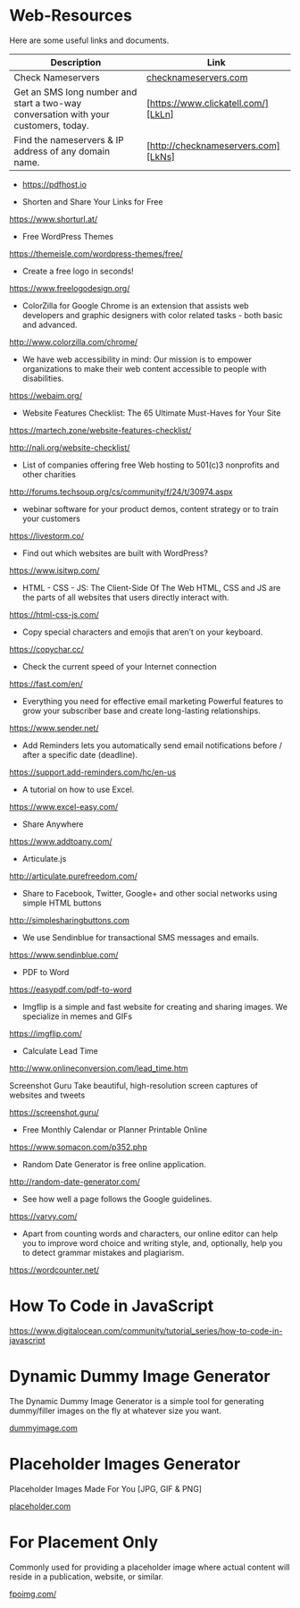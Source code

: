 # Web-Resources

Here are some useful links and documents.

| Description | Link |
| ------ | ------ |
| Check Nameservers | [checknameservers.com][LkNs] |
| Get an SMS long number and start a two-way conversation with your customers, today.| [https://www.clickatell.com/][LkLn] |
|Find the nameservers & IP address of any domain name. | [http://checknameservers.com][LkNs] |



[LkNs]: <http://checknameservers.com/>
[LkLn]: <https://www.clickatell.com/>
[LkNs]: <http://checknameservers.com/>


* https://pdfhost.io

* Shorten and Share Your Links for Free

https://www.shorturl.at/


* Free WordPress Themes

https://themeisle.com/wordpress-themes/free/


* Create a free logo in seconds!

https://www.freelogodesign.org/

* ColorZilla for Google Chrome is an extension that assists web developers and graphic designers with color related tasks - both basic and advanced. 

http://www.colorzilla.com/chrome/

* We have web accessibility in mind: 
Our mission is to empower organizations to make their web content accessible to people with disabilities.

https://webaim.org/

* Website Features Checklist: The 65 Ultimate Must-Haves for Your Site

https://martech.zone/website-features-checklist/

http://nali.org/website-checklist/

* List of companies offering free Web hosting to 501(c)3 nonprofits and other charities

http://forums.techsoup.org/cs/community/f/24/t/30974.aspx

* webinar software for your product demos, content strategy or to train your customers

https://livestorm.co/

* Find out which websites are built with WordPress?

https://www.isitwp.com/

* HTML - CSS - JS: The Client-Side Of The Web
HTML, CSS and JS are the parts of all websites that users directly interact with. 

https://html-css-js.com/


* Copy special characters and emojis that aren’t on your keyboard.

https://copychar.cc/


* Check the current speed of your Internet connection

https://fast.com/en/

* Everything you need for effective email marketing
  Powerful features to grow your subscriber base and create long-lasting relationships.

https://www.sender.net/

* Add Reminders lets you automatically send email notifications before / after a specific date (deadline).

https://support.add-reminders.com/hc/en-us

* A tutorial on how to use Excel.

https://www.excel-easy.com/


* Share Anywhere

https://www.addtoany.com/

* Articulate.js

http://articulate.purefreedom.com/

* Share to Facebook, Twitter, Google+ and other social networks using simple HTML buttons

http://simplesharingbuttons.com


* We use Sendinblue for transactional SMS messages and emails.

https://www.sendinblue.com/

* PDF to Word

https://easypdf.com/pdf-to-word


* Imgflip is a simple and fast website for creating and sharing images. We specialize in memes and GIFs

https://imgflip.com/

* Calculate Lead Time

http://www.onlineconversion.com/lead_time.htm


Screenshot Guru
Take beautiful, high-resolution screen captures of websites and tweets

https://screenshot.guru/


* Free Monthly Calendar or Planner Printable Online

https://www.somacon.com/p352.php

* Random Date Generator is free online application.

http://random-date-generator.com/

* See how well a page follows the Google guidelines.

https://varvy.com/

* Apart from counting words and characters, our online editor can help you to improve word choice and writing style, and, optionally, help you to detect grammar mistakes and plagiarism.

https://wordcounter.net/


# How To Code in JavaScript

https://www.digitalocean.com/community/tutorial_series/how-to-code-in-javascript

# Dynamic Dummy Image Generator

The Dynamic Dummy Image Generator is a simple tool for generating dummy/filler images on the fly at whatever size you want.

[dummyimage.com](https://dummyimage.com/)


# Placeholder Images Generator

Placeholder Images Made For You [JPG, GIF & PNG]

[placeholder.com](https://placeholder.com/)


#  For Placement Only 

Commonly used for providing a placeholder image where actual content will reside in a publication, website, or similar.

[fpoimg.com/](http://fpoimg.com/)

